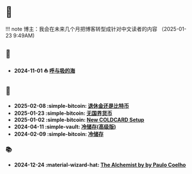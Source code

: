# :crocodile:

!!! note
    博主：我会在未来几个月把博客转型成针对中文读者的内容 （2025-01-23 9:49AM)

## :ocean:

- **2024-11-01 :sailboat: [呼与吸的海](posts/vipassana/呼与吸的海.md)**

## :lab_coat:

- **2025-02-08 :simple-bitcoin: [退休金还是比特币](posts/bitcoin/401k_or_btc.md)**
- **2025-01-23 :simple-bitcoin: [无国界货币](posts/bitcoin/gentle_guide.md)**
- **2025-01-02 :simple-bitcoin: [New COLDCARD Setup](posts/bitcoin/new_coldcard_setup.md)**
- **2024-04-11 :simple-vault: [冷储存(高级版)](posts/bitcoin/private_electrum_server.md)**
- **2024-02-09 :simple-bitcoin: [冷储存](posts/bitcoin/self_custody.md)**


### :books:

- **2024-12-24 :material-wizard-hat: [The Alchemist by by Paulo Coelho](posts/books/alchemist.md)**

